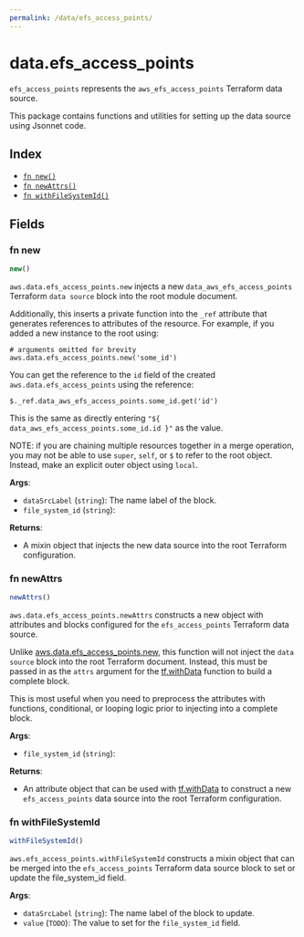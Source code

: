 ```yaml
---
permalink: /data/efs_access_points/
---
```


# data.efs_access_points

`efs_access_points` represents the `aws_efs_access_points` Terraform data source.



This package contains functions and utilities for setting up the data source using Jsonnet code.


## Index

* [`fn new()`](#fn-new)
* [`fn newAttrs()`](#fn-newattrs)
* [`fn withFileSystemId()`](#fn-withfilesystemid)

## Fields

### fn new

```ts
new()
```


`aws.data.efs_access_points.new` injects a new `data_aws_efs_access_points` Terraform `data source`
block into the root module document.

Additionally, this inserts a private function into the `_ref` attribute that generates references to attributes of the
resource. For example, if you added a new instance to the root using:

    # arguments omitted for brevity
    aws.data.efs_access_points.new('some_id')

You can get the reference to the `id` field of the created `aws.data.efs_access_points` using the reference:

    $._ref.data_aws_efs_access_points.some_id.get('id')

This is the same as directly entering `"${ data_aws_efs_access_points.some_id.id }"` as the value.

NOTE: if you are chaining multiple resources together in a merge operation, you may not be able to use `super`, `self`,
or `$` to refer to the root object. Instead, make an explicit outer object using `local`.

**Args**:
  - `dataSrcLabel` (`string`): The name label of the block.
  - `file_system_id` (`string`): 

**Returns**:
- A mixin object that injects the new data source into the root Terraform configuration.


### fn newAttrs

```ts
newAttrs()
```


`aws.data.efs_access_points.newAttrs` constructs a new object with attributes and blocks configured for the `efs_access_points`
Terraform data source.

Unlike [aws.data.efs_access_points.new](#fn-efsaccesspointsnew), this function will not inject the `data source`
block into the root Terraform document. Instead, this must be passed in as the `attrs` argument for the
[tf.withData](https://github.com/tf-libsonnet/core/tree/main/docs#fn-withdata) function to build a complete block.

This is most useful when you need to preprocess the attributes with functions, conditional, or looping logic prior to
injecting into a complete block.

**Args**:
  - `file_system_id` (`string`): 

**Returns**:
  - An attribute object that can be used with [tf.withData](https://github.com/tf-libsonnet/core/tree/main/docs#fn-withdata) to construct a new `efs_access_points` data source into the root Terraform configuration.


### fn withFileSystemId

```ts
withFileSystemId()
```

`aws.efs_access_points.withFileSystemId` constructs a mixin object that can be merged into the `efs_access_points`
Terraform data source block to set or update the file_system_id field.



**Args**:
  - `dataSrcLabel` (`string`): The name label of the block to update.
  - `value` (`TODO`): The value to set for the `file_system_id` field.
